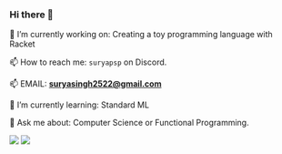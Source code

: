 ### Hi there 👋

🔭 I’m currently working on: Creating a toy programming language with Racket

📫 How to reach me: `suryapsp` on Discord.

📫 EMAIL: **suryasingh2522@gmail.com**

🌱 I’m currently learning: Standard ML

💬 Ask me about: Computer Science or Functional Programming.

![](https://github-profile-summary-cards.vercel.app/api/cards/stats?username=suryapsp&theme=synthwave)
<img src="https://github-readme-streak-stats.herokuapp.com/?user=suryapsp&theme=synthwave" />


